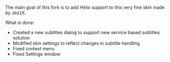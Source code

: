 The main goal of this fork is to add Helix support to this very fine skin made by JezzX.

What is done:

 - Created a new subtitles dialog to support new service based subtitles solution
 - Modified skin settings to reflect changes in subtitle handling
 - Fixed context menu
 - Fixed Settings window
